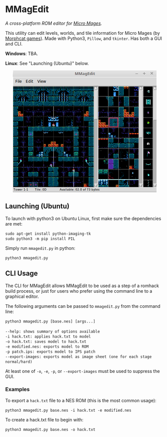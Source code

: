  # MMagEdit
*A cross-platform ROM editor for [Micro Mages](http://morphcat.de/micromages/).*
 
This utility can edit levels, worlds, and tile information for Micro Mages (by [Morphcat games](http://morphcat.de/)). Made with Python3, `Pillow`, and `tkinter`. Has both a GUI and CLI.

**Windows**: TBA.

**Linux**: See "Launching (Ubuntu)" below.

<center><img src="screenshot.png" alt="Screenshot of MMagEdit" /></center>
 
## Launching (Ubuntu)

To launch with python3 on Ubuntu Linux, first make sure the dependencies are met:

```
sudo apt-get install python-imaging-tk
sudo python3 -m pip install PIL
```

Simply run `mmagedit.py` in python:

```
python3 mmagedit.py
```

## CLI Usage

The CLI for MMagEdit allows MMagEdit to be used as a step of a romhack build process, or just for users
who prefer using the command line to a graphical editor.

The following arguments can be passed to `mmagedit.py` from the command line:

```
python3 mmagedit.py [base.nes] [args...]

--help: shows summary of options available
-i hack.txt: applies hack.txt to model
-o hack.txt: saves model to hack.txt
-e modified.nes: exports model to ROM
-p patch.ips: exports model to IPS patch
--export-images: exports model as image sheet (one for each stage normal/hard)
```

At least one of `-o`, `-e`, `-p`, or `--export-images` must
be used to suppress the GUI.

### Examples

To export a `hack.txt` file to a NES ROM (this is the most common usage):

```
python3 mmagedit.py base.nes -i hack.txt -e modified.nes
```

To create a hack.txt file to begin with:

```
python3 mmagedit.py base.nes -o hack.txt
```